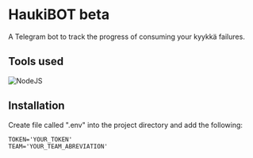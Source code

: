 # HaukiBOT beta

A Telegram bot to track the progress of consuming your kyykkä failures.

## Tools used

![NodeJS](https://img.shields.io/badge/Node.js-43853D?style=for-the-badge&logo=node.js&logoColor=white)

## Installation

Create file called ".env" into the project directory and add the following:

```
TOKEN='YOUR_TOKEN'
TEAM='YOUR_TEAM_ABREVIATION'
```

